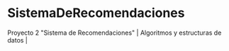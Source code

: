 # SistemaDeRecomendaciones
Proyecto 2 "Sistema de Recomendaciones" | Algoritmos y estructuras de datos | 
